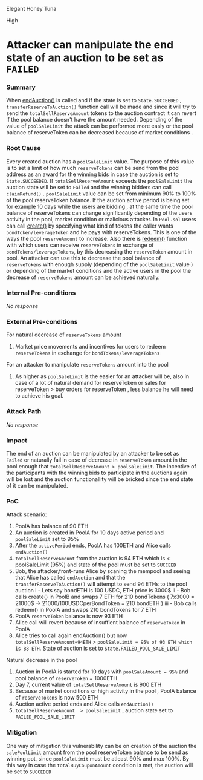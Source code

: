 Elegant Honey Tuna

High

# Attacker can manipulate the end state of an auction to be set as `FAILED`

### Summary

When [endAuction()](https://github.com/sherlock-audit/2024-12-plaza-finance/blob/14a962c52a8f4731bbe4655a2f6d0d85e144c7c2/plaza-evm/src/Auction.sol#L336-L350) is called and if the state is set to `State.SUCCEEDED` , `transferReserveToAuction()` function call will be made and since it will try to send the `totalSellReserveAmount` tokens to the auction contract it can revert if the pool balance doesn't have the amount needed. Depending of the value of `poolSaleLimit` the attack can be performed more easly or the pool balance of reserveToken can be decreased because of market conditions .

### Root Cause

Every created auction has a `poolSaleLimit` value. The purpose of this value is to set a limit of how much `reserveTokens` can be send from the pool address as an award for the winning bids in case the auction is set to `State.SUCCEEDED`. If `totalSellReserveAmount` exceeds the `poolSaleLimit` the auction state will be set to `Failed` and the winning bidders can call `claimRefund()` . `poolSaleLimit` value can be set from minimum 90% to 100% of the pool reserveToken balance. If the auction active period is being set for example 10 days while the users are bidding , at the same time the pool balance of reserveTokens can change significantly depending of the users activity in the pool, market condition or malicious attacker.
In `Pool.sol` users can call [create()](https://github.com/sherlock-audit/2024-12-plaza-finance/blob/14a962c52a8f4731bbe4655a2f6d0d85e144c7c2/plaza-evm/src/Pool.sol#L192-L194) by specifying what kind of tokens the caller wants `bondToken/leverageToken` and he pays with reserveTokens. This is one of the ways the pool `reserveAmount` to increase. Also there is [redeem()](https://github.com/sherlock-audit/2024-12-plaza-finance/blob/14a962c52a8f4731bbe4655a2f6d0d85e144c7c2/plaza-evm/src/Pool.sol#L353-L355) function with which users can receive `reserveTokens` in exchange of `bondTokens/leverageTokens`, by this decreasing the `reserveToken` amount in pool. An attacker can use this to decrease the pool balance of `reserveTokens` with enough supply (depending of the `poolSaleLimit` value ) or depending of the market conditions and the active users in the pool the decrease of `reserveTokens` amount can be achieved naturally.

### Internal Pre-conditions

_No response_

### External Pre-conditions

For natural decrease of `reserveTokens` amount 
1. Market price movements and incentives for users to redeem `reserveTokens` in exchange for `bondTokens/leverageTokens` 

For an attacker to manipulate `reserveTokens` amount into the pool
1. As higher as `poolSaleLimit` is the easier for an attacker will be, also in case of a lot of natural demand for reserveToken or sales for reserveToken > buy orders for reserveToken   , less balance he will need to achieve his goal.

### Attack Path

_No response_

### Impact

The end of an auction can be manipulated by an attacker to be set as `Failed` or naturally fail in case of decrease in `reserveToken` amount in the pool enough that `totalSellReserveAmount > poolSaleLimit`. The incentive of the participants with the winning bids to participate in the auctions again will be lost and the auction functionallity will be bricked since the end state of it can be manipulated.

### PoC

Attack scenario:

1. PoolA has balance of 90 ETH 
2. An auction is created in PoolA for 10 days active period and `poolSaleLimit` set to 95%
3. After the `activePeriod` ends, PoolA has 100ETH and  Alice calls `endAuction()`
4. `totalSellReserveAmount` from the auction is 94 ETH which is < poolSaleLimit (95%) and state of the pool must be set to `SUCCEED`
5. Bob, the attacker,front-runs Alice by scaning the mempool and seeing that Alice has called `endAuction` and that the `transferReserveToAuction()` will attempt to send 94 ETHs to the pool auction
 i - Lets say bondETH is 100 USDC, ETH price is 3000$
 ii -  Bob calls create() in PoolB and swaps 7 ETH for 210 bondTokens ( 7x3000 = 21000$ -> 21000/100USDCperBondToken = 210 bondETH )
 iii -  Bob calls redeem() in PoolA and swaps 210 bondTokens for 7 ETH
6. PoolA `reserveToken` balance is now 93 ETH
7. Alice call will revert because of insuffient balance of `reserveToken` in PoolA
8. Alice tries to call again endAuction() but now `totalSellReserveAmount=94ETH` > `poolSaleLimit = 95% of 93 ETH which is 88 ETH`. State of auction is set to `State.FAILED_POOL_SALE_LIMIT`

Natural decrease in the pool

1. Auction in PoolA is started for 10 days with `poolSaleAmount = 95%`  and pool balance of `reserveToken` = 1000ETH
2. Day 7, current value of `totalSellReserveAmount` is 900 ETH
3. Because of market conditions or high activity in the pool , PoolA balance of `reserveTokens` is now 500 ETH
4. Auction active period ends and Alice calls `endAuction()`
5. `totalSellReserveAmount  > poolSaleLimit` , auction state set to `FAILED_POOL_SALE_LIMIT`

### Mitigation

One way of mitigation this vulnerability can be on creation of the auction the `salePoolLimit` amount from the pool reserveToken balance to be send as winning pot, since `poolSaleLimit` must be atleast 90% and max 100%. By this way in case the `totalBuyCouponAmount` condition is met, the auction will be set to `SUCCEDED` 

